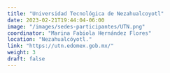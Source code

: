 ```yaml
---
title: "Universidad Tecnológica de Nezahualcoyotl"
date: 2023-02-21T19:44:04-06:00
image: "/images/sedes-participantes/UTN.png"
coordinator: "Marina Fabiola Hernández Flores" 
location: "Nezahualcóyotl."
link: "https://utn.edomex.gob.mx/"
weight: 3
draft: false
---
```


